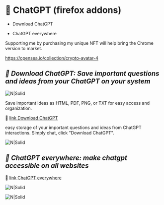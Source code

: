 # 📀 ChatGPT (firefox addons)
- Download ChatGPT

- ChatGPT everywhere

Supporting me by purchasing my unique NFT will help bring the Chrome version to market.

https://opensea.io/collection/crypto-avatar-4


## _📀 Download ChatGPT: Save important questions and ideas from your ChatGPT on your system_

![N|Solid](https://cdn-images-1.medium.com/max/800/1*wEilX3tkEA3T5PVZW3dfDw.png)

Save important ideas as HTML, PDF, PNG, or TXT
for easy access and organization.

🔵 [link Download ChatGPT]

easy storage of your important questions and ideas from ChatGPT interactions. Simply chat, click "Download ChatGPT". 

![N|Solid](https://cdn-images-1.medium.com/max/800/1*BZZcVYri8Ulxdu0MLpawDQ.png)

[link Download ChatGPT]: <https://addons.mozilla.org/en-US/firefox/addon/download-chatgpt/>

## _📀 ChatGPT everywhere: make chatgpt accessible on all websites_

🔵 [link ChatGPT everywhere]

![N|Solid](https://addons.mozilla.org/user-media/previews/full/278/278865.png?modified=1676670340)

![N|Solid](https://addons.mozilla.org/user-media/previews/full/278/278821.png?modified=1676610115)

[link ChatGPT everywhere]: <https://addons.mozilla.org/en-US/firefox/addon/chatgpt-everywhere/>


